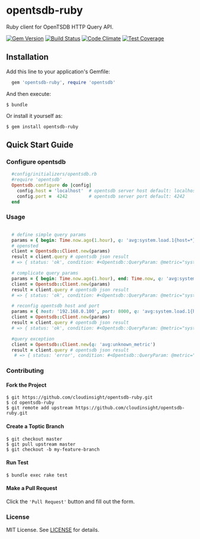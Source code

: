 # opentsdb-ruby

Ruby client for OpenTSDB HTTP Query API. 

[![Gem Version](http://img.shields.io/gem/v/opentsdb-ruby.svg)](https://rubygems.org/gems/opentsdb-ruby) [![Build Status](https://travis-ci.org/cloudinsight/opentsdb-ruby.png)](https://travis-ci.org/cloudinsight/opentsdb-ruby) [![Code Climate](https://codeclimate.com/github/cloudinsight/opentsdb-ruby/badges/gpa.svg)](https://codeclimate.com/github/cloudinsight/opentsdb-ruby) [![Test Coverage](https://codeclimate.com/github/cloudinsight/opentsdb-ruby/badges/coverage.svg)](https://codeclimate.com/github/cloudinsight/opentsdb-ruby/coverage)

## Installation

Add this line to your application's Gemfile:

```ruby
  gem 'opentsdb-ruby', require 'opentsdb'
```

And then execute:

    $ bundle

Or install it yourself as:

    $ gem install opentsdb-ruby


## Quick Start Guide

### Configure opentsdb

```ruby
  #config/initializers/opentsdb.rb
  #require 'opentsdb'
  Opentsdb.configure do |config|
    config.host = 'localhost'  # opentsdb server host default: localhost
    config.port =  4242        # opentsdb server port default: 4242
  end 
```

### Usage

```ruby

  # define simple query params
  params = { begin: Time.now.ago(1.hour), q: 'avg:system.load.1{host=*}' }
  # opensted
  client = Opentsdb::Client.new(params)
  result = client.query # opentsdb json result
  # => { status: 'ok', condition: #<Opentsdb::QueryParam: @metric="system.load.1",..., result: '[{"metric": "system.load.1", "tags": ... "dps":[...]}]}'

  # complicate query params
  params = { begin: Time.now.ago(1.hour), end: Time.now, q: 'avg:system.load.1{host=server1, host=server2, tagk=tagv}by{host}', interval: 360 }
  client = Opentsdb::Client.new(params)
  result = client.query # opentsdb json result
  # => { status: 'ok', condition: #<Opentsdb::QueryParam: @metric="system.load.1",..., result: '[{"metric": "system.load.1", "tags": ... "dps":[...]}]}'

  # reconfig opentsdb host and port
  params = { host: '192.168.0.100', port: 8000, q: 'avg:system.load.1{host=*}' }
  client = Opentsdb::Client.new(params)
  result = client.query # opentsdb json result
  # => { status: 'ok', condition: #<Opentsdb::QueryParam: @metric="system.load.1",..., result: '[{"metric": "system.load.1", "tags": ... "dps":[...]}]}'

  #query exception
  client = Opentsdb::Client.new(q: 'avg:unknown_metric')
  result = client.query # opentsdb json result
   # => { status: 'error', condition: #<Opentsdb::QueryParam: @metric="system.load.1",..., result: '{"error":{"code":400,"message":"No such name for 'metrics'...}}'

```

### Contributing
  
#### Fork the Project
  
  ```
  $ git https://github.com/cloudinsight/opentsdb-ruby.git
  $ cd opentsdb-ruby
  $ git remote add upstream https://github.com/cloudinsight/opentsdb-ruby.git  
  ```
#### Create a Toptic Branch

  ```
  $ git checkout master
  $ git pull upstream master
  $ git checkout -b my-feature-branch
  ```
#### Run Test 
  ```
  $ bundle exec rake test
  ```
#### Make a Pull Request

  Click the `'Pull Request'` button and fill out the form.

### License

MIT License. See [LICENSE](https://github.com/cloudinsight/opentsdb-ruby/blob/master/LICENSE.md) for details.


